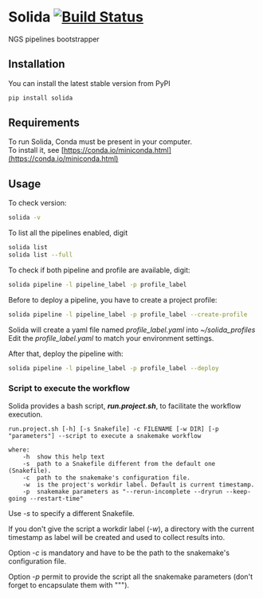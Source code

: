 # Solida [![Build Status](https://travis-ci.org/gmauro/solida.svg?branch=master)](https://travis-ci.org/gmauro/solida)
NGS pipelines bootstrapper


## Installation

You can install the latest stable version from PyPI
```bash
pip install solida
```

## Requirements

To run Solida, Conda must be present in your computer.    
To install it, see [https://conda.io/miniconda.html](https://conda.io/miniconda.html) 

## Usage

To check version:
```bash
solida -v
```

To list all the pipelines enabled, digit
```bash
solida list
solida list --full
```

To check if both pipeline and profile are available, digit:
```bash
solida pipeline -l pipeline_label -p profile_label
```

Before to deploy a pipeline, you have to create a project profile:
```bash
solida pipeline -l pipeline_label -p profile_label --create-profile 
```
Solida will create a yaml file named _profile_label.yaml_ into _~/solida_profiles_  
Edit the _profile_label.yaml_ to match your environment settings.

After that, deploy the pipeline with:
```bash
solida pipeline -l pipeline_label -p profile_label --deploy 
```
### Script to execute the workflow
Solida provides a bash script, _**run.project.sh**_, to facilitate the 
workflow execution.  

```
run.project.sh [-h] [-s Snakefile] -c FILENAME [-w DIR] [-p "parameters"] --script to execute a snakemake workflow

where:
    -h  show this help text
    -s  path to a Snakefile different from the default one (Snakefile).
    -c  path to the snakemake's configuration file.
    -w  is the project's workdir label. Default is current timestamp.
    -p  snakemake parameters as "--rerun-incomplete --dryrun --keep-going --restart-time"
```
Use _-s_ to specify a different Snakefile.  

If you don't give the script a workdir label (_-w_), a directory with the current 
timestamp as label will be created and used to collect results into.

Option _-c_ is mandatory and have to be the path to the snakemake's configuration file.
 
Option _-p_ permit to provide the script all the snakemake parameters (don't 
forget to encapsulate them with """).
